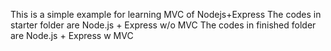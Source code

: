 This is a simple example for learning MVC of Nodejs+Express
The codes in starter folder are  Node.js + Express w/o MVC
The codes in finished folder are Node.js + Express w MVC
